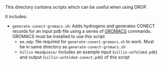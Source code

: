 This directory contains scripts which can be useful when using DROP.

It includes:
- ```generate-conect-gromacs.sh```: Adds hydrogens and generates CONECT records for an input pdb file using a series of [GROMACS](https://gitlab.com/gromacs/gromacs) commands. GROMACS must be installed to use this script
  - ```em.mdp```: file required for ```generate-conect-gromacs.sh``` to work. Must be in same directory as ```generate-conect-gromacs.sh``` 
  - ```Villin-Headpiece/``` includes an example input (```villin-unfolded.pdb```) and output (```villin-unfolded-conect.pdb```) of this script
